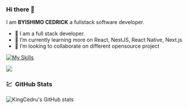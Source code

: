 ### Hi there 👋

I am **BYISHIMO CEDRICK**  a fullstack software developer.

- 🔭 I am a full stack developer.
- 🌱 I’m currently learning more on React, NestJS, React Native, Next.js
- 👯 I’m looking to collaborate on different opensource project


[![My Skills](https://skillicons.dev/icons?i=js,html,css,python,typescript,react,tailwind,php,mysql,docker,vite,laravel,mongo)](https://skillicons.dev)


<a target='_black' href="https://www.codewars.com/users/byishimocedrick"><img src="https://www.codewars.com/users/byishimocedrick/badges/micro"></a>



###
<h3> 💹 &nbsp;GitHub Stats </h3>

![KingCedru's GitHub stats](https://github-readme-stats.vercel.app/api?username=Kingcedru&?count_private=true&theme=radical&show_icons=true&show=reviews,prs_merged,prs_merged_percentage)

###
